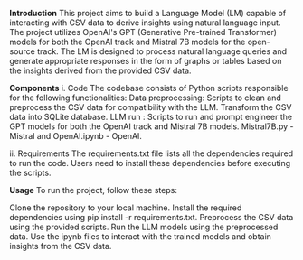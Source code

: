 **Introduction**
This project aims to build a Language Model (LM) capable of interacting with CSV data to derive insights using natural language input. The project utilizes OpenAI's GPT (Generative Pre-trained Transformer) models for both the OpenAI track and Mistral 7B models for the open-source track. The LM is designed to process natural language queries and generate appropriate responses in the form of graphs or tables based on the insights derived from the provided CSV data.

**Components**
  i. Code
The codebase consists of Python scripts responsible for the following functionalities:
Data preprocessing: Scripts to clean and preprocess the CSV data for compatibility with the LLM. Transform the CSV data into SQLite database.
LLM run : Scripts to run and prompt engineer the GPT models for both the OpenAI track and Mistral 7B models.
          Mistral7B.py - Mistral and OpenAI.ipynb - OpenAI.


  ii. Requirements
The requirements.txt file lists all the dependencies required to run the code. Users need to install these dependencies before executing the scripts.



**Usage**
To run the project, follow these steps:

Clone the repository to your local machine.
Install the required dependencies using pip install -r requirements.txt.
Preprocess the CSV data using the provided scripts.
Run the LLM models using the preprocessed data.
Use the ipynb files to interact with the trained models and obtain insights from the CSV data.










